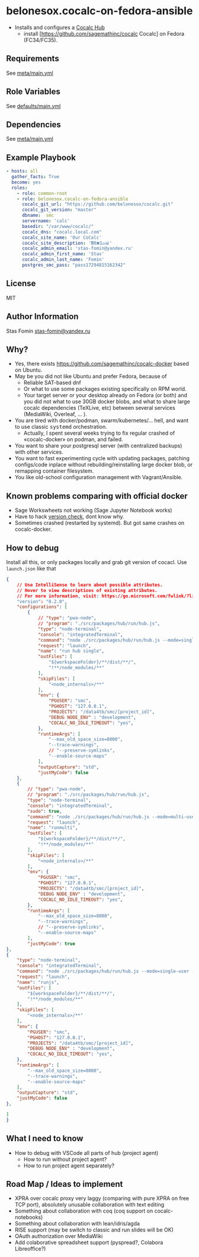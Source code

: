 belonesox.cocalc-on-fedora-ansible
=========
* Installs and configures a [Cocalc Hub](https://cocalc.com/)
   * install [https://github.com/sagemathinc/cocalc Cocalc] on Fedora (FC34/FC35).

Requirements
------------

See [meta/main.yml](meta/main.yml)

Role Variables
--------------

See [defaults/main.yml](defaults/main.yml)

Dependencies
------------

See [meta/main.yml](meta/main.yml)

Example Playbook
----------------

```yml
- hosts: all
  gather_facts: True
  become: yes
  roles:
    - role: common-root
    - role: belonesox.cocalc-on-fedora-ansible
      cocalc_git_url: "https://github.com/belonesox/cocalc.git"
      cocalc_git_version: "master"
      dbname:  smc
      servername: 'calc'
      basedir: "/var/www/cocalc/"
      cocalc_dns: "cocalc.local.com"
      cocalc_site_name: 'Our CoCalc' 
      cocalc_site_description: '🖩0❌1⚖️📊' 
      cocalc_admin_email: 'stas-fomin@yandex.ru'
      cocalc_admin_first_name: 'Stas'
      cocalc_admin_last_name: 'Fomin'
      postgres_smc_pass: "pass17294815162342"
```

License
-------

MIT

Author Information
------------------

Stas Fomin <stas-fomin@yandex.ru>


Why?
-----------
* Yes, there exists https://github.com/sagemathinc/cocalc-docker based on Ubuntu.
* May be you did not like Ubuntu and prefer Fedora, because of
  * Reliable SAT-based dnf
  * Or what to use some packages existing specifically on RPM world.
  * Your target server or your desktop already on Fedora (or both) and you did not what to use 30GB docker blobs, and what to share large cocalc dependencies (TeXLive, etc) between several services (MediaWiki, Overleaf, … ).
* You are tired with docker/podman, swarm/kubernetes/… hell, and want to use classic <tt>systemd</tt> orchestration.
  * Actually, I spent several weeks trying to fix regular crashed of «cocalc-docker» on podman, and failed.
* You want to share your postgresql server (with centralized backups) with other services.
* You want to fast experimenting cycle with updating packages, patching configs/code inplace without rebuilding/reinstalling large docker blob, or remapping container filesystem.
* You like old-school configuration management with Vagrant/Ansible.


Known problems comparing with official docker
-----
* Sage Workswheets not working (Sage Jupyter Notebook works)
* Have to hack [version check](https://github.com/belonesox/cocalc/commit/4e27b57870b841dbe1eb4eb654103141627f22a1), dont know why.
* Sometimes crashed (restarted by systemd). But got same crashes on cocalc-docker.


How to debug
---- 

Install all this, or only packages locally and grab git version of cocacl.
Use ``launch.json`` like that

```json
{
    // Use IntelliSense to learn about possible attributes.
    // Hover to view descriptions of existing attributes.
    // For more information, visit: https://go.microsoft.com/fwlink/?linkid=830387
    "version": "0.2.0",
    "configurations": [
        {
            // "type": "pwa-node",
            // "program": "./src/packages/hub/run/hub.js",
            "type": "node-terminal",
            "console": "integratedTerminal",
            "command": "node ./src/packages/hub/run/hub.js --mode=single-user --next-server --proxy-server --websocket-server --hostname=0.0.0.0 ",
            "request": "launch",
            "name": "run hub single",
            "outFiles": [
                "${workspaceFolder}/**/dist/**/",
                "!**/node_modules/**"
            ],
            "skipFiles": [
                "<node_internals>/**"
            ],
            "env": {
                "PGUSER": "smc",
                "PGHOST": "127.0.0.1",
                "PROJECTS": "/data4tb/smc/[project_id]",    
                "DEBUG NODE_ENV" : "development",
                "COCALC_NO_IDLE_TIMEOUT": "yes",
            },
            "runtimeArgs": [
                "--max_old_space_size=8000",
                "--trace-warnings",
                // "--preserve-symlinks",
                "--enable-source-maps"
            ],
            "outputCapture": "std",
            "justMyCode": false
    },
    {
        // "type": "pwa-node",
        // "program": "./src/packages/hub/run/hub.js",
        "type": "node-terminal",
        "console": "integratedTerminal",
        "sudo": true,        
        "command": "node ./src/packages/hub/run/hub.js --mode=multi-user --next-server --proxy-server --websocket-server --hostname=0.0.0.0",
        "request": "launch",
        "name": "runmulti",
        "outFiles": [
            "${workspaceFolder}/**/dist/**/",
            "!**/node_modules/**"
        ],
        "skipFiles": [
            "<node_internals>/**"
        ],
        "env": {
            "PGUSER": "smc",
            "PGHOST": "127.0.0.1",
            "PROJECTS": "/data4tb/smc/[project_id]",    
            "DEBUG NODE_ENV" : "development",
            "COCALC_NO_IDLE_TIMEOUT": "yes",
        },
        "runtimeArgs": [
            "--max_old_space_size=8000",
            "--trace-warnings",
            // "--preserve-symlinks",
            "--enable-source-maps"
        ],
        "justMyCode": true
},
{
    "type": "node-terminal",
    "console": "integratedTerminal",
    "command": "node ./src/packages/hub/run/hub.js --mode=single-user --next-server --proxy-server --websocket-server --hostname=0.0.0.0 --mode=single-user",
    "request": "launch",
    "name": "runjs",
    "outFiles": [
        "${workspaceFolder}/**/dist/**/",
        "!**/node_modules/**"
    ],
    "skipFiles": [
        "<node_internals>/**"
    ],
    "env": {
        "PGUSER": "smc",
        "PGHOST": "127.0.0.1",
        "PROJECTS": "/data4tb/smc/[project_id]",    
        "DEBUG NODE_ENV" : "development",
        "COCALC_NO_IDLE_TIMEOUT": "yes",
    },
    "runtimeArgs": [
        "--max_old_space_size=8000",
        "--trace-warnings",
        "--enable-source-maps"
    ],
    "outputCapture": "std",
    "justMyCode": false
},

]
}
```

What I need to know
-----
* How to debug with VSCode all parts of hub (project agent)
  * How to run without project agent?
  * How to run project agent separately?



Road Map / Ideas to implement 
-----
* XPRA over cocalc proxy very laggy (comparing with pure XPRA on free TCP port), absolutely unusable collaboration with text editing
* Something about collaboration with coq (coq support on cocalc-notebooks)
* Something about collaboration with lean/idris/agda
* RISE support (may be switch to classic and run slides  will be OK)
* OAuth authorization over MediaWiki
* Add colaborative spreadsheet support (pyspread?, Colabora Libreoffice?)